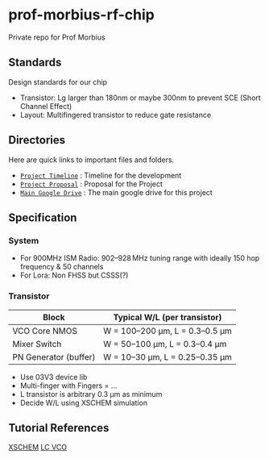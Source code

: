 # prof-morbius-rf-chip
Private repo for Prof Morbius

## Standards
Design standards for our chip
* Transistor: Lg larger than 180nm or maybe 300nm to prevent SCE (Short Channel Effect)
* Layout: Multifingered transistor to reduce gate resistance

## Directories
Here are quick links to important files and folders.
- [`Project Timeline`]( https://docs.google.com/spreadsheets/d/1ED5GlzHhh6iyMfWsxwQK_LsvYb5z8FFv7d2K7-hli_0/edit?usp=sharing ) : Timeline for the development
- [`Project Proposal`]( https://docs.google.com/presentation/d/1d4etSCZGezYiTcyhqJMmxZKgGMZXT_DFGWo_tfqO1z0/edit?usp=sharing ) : Proposal for the Project
- [`Main Google Drive`]( https://drive.google.com/drive/folders/1l0VH1jhEloeevTNJNOWizoYGq4sh_gAN?usp=sharing ) : The main google drive for this project

## Specification
### System
* For 900MHz ISM Radio: 902–928 MHz tuning range with ideally 150 hop frequency & 50 channels
* For Lora: Non FHSS but CSSS(?)
### Transistor

| Block                 | Typical W/L (per transistor)   |
| --------------------- | ------------------------------ |
| VCO Core NMOS         | W = 100–200 µm, L = 0.3–0.5 µm |
| Mixer Switch          | W = 50–100 µm, L = 0.3–0.4 µm  |
| PN Generator (buffer) | W = 10–30 µm, L = 0.25–0.35 µm |

* Use 03V3 device lib
* Multi-finger with Fingers = ...
* L transistor is arbitrary 0.3 µm as minimum
* Decide W/L using XSCHEM simulation

## Tutorial References
[XSCHEM](https://www.youtube.com/watch?v=MdywD87-DVg)
[LC VCO](https://ieeexplore.ieee.org/document/10376336)
